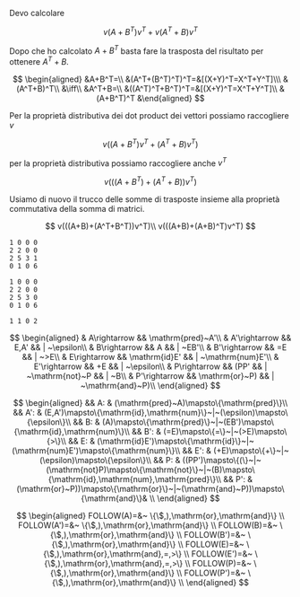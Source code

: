 Devo calcolare

$$
v(A+B^T)v^T+v(A^T+B)v^T
$$

Dopo che ho calcolato $A+B^T$ basta fare la trasposta del risultato per ottenere $A^T+B$.

$$
\begin{aligned}
&A+B^T=\\
&(A^T+(B^T)^T)^T=&[(X+Y)^T=X^T+Y^T]\\\
&(A^T+B)^T\\
&\iff\\
&A^T+B=\\
&((A^T)^T+B^T)^T=&[(X+Y)^T=X^T+Y^T]\\
&(A+B^T)^T
&\end{aligned}
$$

Per la proprietà distributiva dei dot product dei vettori possiamo raccogliere $v$

$$
v((A+B^T)v^T+(A^T+B)v^T)
$$

per la proprietà distributiva possiamo raccogliere anche $v^T$

$$
v(((A+B^T)+(A^T+B))v^T)
$$

Usiamo di nuovo il trucco delle somme di trasposte insieme alla proprietà commutativa della somma di matrici.

$$
v(((A+B)+(A^T+B^T))v^T)\\
v(((A+B)+(A+B)^T)v^T)
$$

```
1 0 0 0
2 2 0 0
2 5 3 1
0 1 0 6

1 0 0 0
2 2 0 0
2 5 3 0
0 1 0 6

1 1 0 2
```

$$
\begin{aligned}
& A\rightarrow && \mathrm{pred}~A'\\
& A'\rightarrow && E,A' && | ~\epsilon\\
& B\rightarrow && A && | ~EB'\\
& B'\rightarrow && =E && | ~>E\\
& E\rightarrow && \mathrm{id}E' && | ~\mathrm{num}E'\\
& E'\rightarrow && +E && | ~\epsilon\\
& P\rightarrow && (PP' && | ~\mathrm{not}~P && | ~B\\
& P'\rightarrow && \mathrm{or}~P) && | ~\mathrm{and}~P)\\
\end{aligned}
$$

$$
\begin{aligned}
&& A: & (\mathrm{pred}~A)\mapsto\{\mathrm{pred}\}\\
&& A': & (E,A')\mapsto\{\mathrm{id},\mathrm{num}\}~|~(\epsilon)\mapsto\{\epsilon\}\\
&& B: &  (A)\mapsto\{\mathrm{pred}\}~|~(EB')\mapsto\{\mathrm{id},\mathrm{num}\}\\
&& B': & (=E)\mapsto\{=\}~|~(>E)\mapsto\{>\}\\
&& E: &  (\mathrm{id}E')\mapsto\{\mathrm{id}\}~|~(\mathrm{num}E')\mapsto\{\mathrm{num}\}\\
&& E': & (+E)\mapsto\{+\}~|~(\epsilon)\mapsto\{\epsilon\}\\
&& P: &  ((PP')\mapsto\{(\}~|~(\mathrm{not}P)\mapsto\{\mathrm{not}\}~|~(B)\mapsto\{\mathrm{id},\mathrm{num},\mathrm{pred}\}\\
&& P': &(\mathrm{or}~P))\mapsto\{\mathrm{or}\}~|~(\mathrm{and}~P))\mapsto\{\mathrm{and}\}& \\
\end{aligned}
$$

$$
\begin{aligned}
FOLLOW(A)=&~ \{\$,),\mathrm{or},\mathrm{and}\} \\
FOLLOW(A')=&~ \{\$,),\mathrm{or},\mathrm{and}\} \\
FOLLOW(B)=&~ \{\$,),\mathrm{or},\mathrm{and}\} \\
FOLLOW(B')=&~ \{\$,),\mathrm{or},\mathrm{and}\} \\
FOLLOW(E)=&~ \{\$,),\mathrm{or},\mathrm{and},=,>\} \\
FOLLOW(E')=&~ \{\$,),\mathrm{or},\mathrm{and},=,>\} \\
FOLLOW(P)=&~ \{\$,),\mathrm{or},\mathrm{and}\} \\
FOLLOW(P')=&~ \{\$,),\mathrm{or},\mathrm{and}\} \\
\end{aligned}
$$